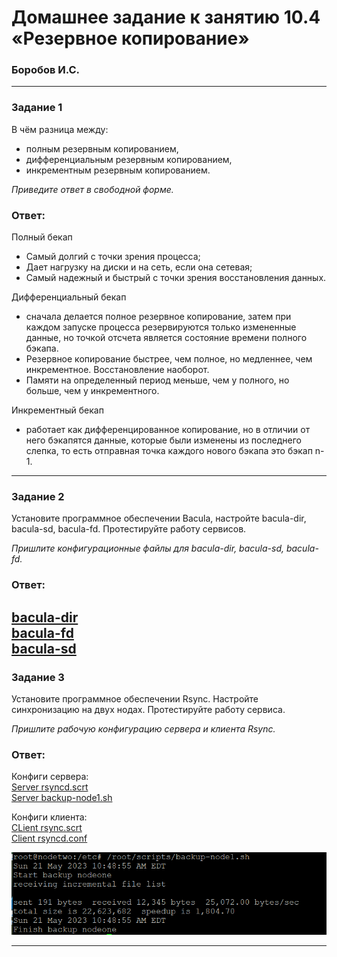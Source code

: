 # Домашнее задание к занятию 10.4 «Резервное копирование»
### Боробов И.С.

---

### Задание 1

В чём разница между:

- полным резервным копированием,
- дифференциальным резервным копированием,
- инкрементным резервным копированием.

*Приведите ответ в свободной форме.*

### Ответ:
Полный бекап
* Самый долгий с точки зрения процесса;  
* Дает нагрузку на диски и на сеть, если она сетевая;  
* Самый надежный и быстрый с точки зрения восстановления данных.  

Дифференциальный бекап
* сначала делается полное резервное копирование, затем при каждом запуске процесса резервируются только измененные данные, но точкой отсчета является состояние времени полного бэкапа.
* Резервное копирование быстрее, чем полное, но медленнее, чем инкрементное. Восстановление наоборот.
* Памяти на определенный период меньше, чем у полного, но больше, чем у инкрементного.

Инкрементный бекап
* работает как дифференцированное копирование, но в отличии от него бэкапятся данные, которые были изменены из последнего слепка, то есть отправная точка каждого нового бэкапа это бэкап n-1.

---

### Задание 2

Установите программное обеспечении Bacula, настройте bacula-dir, bacula-sd,  bacula-fd. Протестируйте работу сервисов.

*Пришлите конфигурационные файлы для bacula-dir, bacula-sd,  bacula-fd.*

### Ответ:

[bacula-dir](https://github.com/Borobov/srlb-homework/blob/srlb-14/file-10-04/bacula-dir.txt)  
[bacula-fd](https://github.com/Borobov/srlb-homework/blob/srlb-14/file-10-04/bacula-fd.txt)  
[bacula-sd](https://github.com/Borobov/srlb-homework/blob/srlb-14/file-10-04/bacula-sd.txt)
---

### Задание 3

Установите программное обеспечении Rsync. Настройте синхронизацию на двух нодах. Протестируйте работу сервиса.

*Пришлите рабочую конфигурацию сервера и клиента Rsync.*

### Ответ:
Конфиги сервера:  
[Server rsyncd.scrt](https://github.com/Borobov/srlb-homework/blob/srlb-14/file-10-04/rsyncd.scrt-server.txt)  
[Server backup-node1.sh](https://github.com/Borobov/srlb-homework/blob/srlb-14/file-10-04/backup-node1.sh-server.txt)  

Конфиги клиента:  
[CLient rsync.scrt](https://github.com/Borobov/srlb-homework/blob/srlb-14/file-10-04/rsync.scrt-client.txt)  
[Client rsyncd.conf](https://github.com/Borobov/srlb-homework/blob/srlb-14/file-10-04/rsyncd-client.conf)  

![Screen](https://github.com/Borobov/srlb-homework/blob/81368e29540c4a8700127e8076759e6cbf637567/file-10-04/194916.png)  

---
